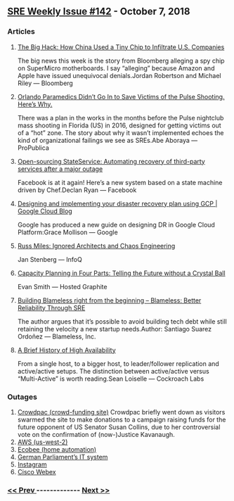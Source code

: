 ## [SRE Weekly Issue #142](https://sreweekly.com/sre-weekly-issue-142/) - October 7, 2018
### Articles

1. [The Big Hack: How China Used a Tiny Chip to Infiltrate U.S. Companies](https://www.bloomberg.com/news/features/2018-10-04/the-big-hack-how-china-used-a-tiny-chip-to-infiltrate-america-s-top-companies)

    The big news this week is the story from Bloomberg alleging a spy chip on SuperMicro motherboards. I say “alleging” because Amazon and Apple have issued unequivocal denials.Jordan Robertson and Michael Riley — Bloomberg

1. [Orlando Paramedics Didn’t Go In to Save Victims of the Pulse Shooting. Here’s Why.](https://propub.li/2Q7faBQ)

    There was a plan in the works in the months before the Pulse nightclub mass shooting in Florida (US) in 2016, designed for getting victims out of a “hot” zone. The story about why it wasn’t implemented echoes the kind of organizational failings we see as SREs.Abe Aboraya — ProPublica
1. [Open-sourcing StateService: Automating recovery of third-party services after a major outage ](https://code.fb.com/open-source/stateservice/)

    Facebook is at it again! Here’s a new system based on a state machine driven by Chef.Declan Ryan — Facebook
1. [Designing and implementing your disaster recovery plan using GCP | Google Cloud Blog](https://cloud.google.com/blog/products/storage-data-transfer/designing-and-implementing-your-disaster-recovery-plan-using-gcp/)

    Google has produced a new guide on designing DR in Google Cloud Platform:Grace Mollison — Google
1. [Russ Miles: Ignored Architects and Chaos Engineering](https://www.infoq.com/news/2018/09/architects-chaos-engineering)

    Jan Stenberg — InfoQ
1. [Capacity Planning in Four Parts: Telling the Future without a Crystal Ball](https://blog.hostedgraphite.com/2018/10/01/capacity-planning-in-four-parts-telling-the-future-without-a-crystal-ball/)

    Evan Smith — Hosted Graphite
1. [Building Blameless right from the beginning – Blameless: Better Reliability Through SRE](https://blameless.com/blog/building-blameless-right-from-the-beginning/)

    The author argues that it’s possible to avoid building tech debt while still retaining the velocity a new startup needs.Author: Santiago Suarez Ordoñez — Blameless, Inc.
1. [A Brief History of High Availability](https://www.cockroachlabs.com/blog/brief-history-high-availability/)

    From a single host, to a bigger host, to leader/follower replication and active/active setups. The distinction between active/active versus “Multi-Active” is worth reading.Sean Loiselle — Cockroach Labs 
### Outages

1. [Crowdpac (crowd-funding site)](https://www.washingtontimes.com/news/2018/oct/6/crowdfunding-site-crashes-visitors-flock-support-s/)
    Crowdpac briefly went down as visitors swarmed the site to make donations to a campaign raising funds for the future opponent of US Senator Susan Collins, due to her controversial vote on the confirmation of (now-)Justice Kavanaugh.
1. [AWS (us-west-2)](https://status.aws.amazon.com/)
1. [Ecobee (home automation)](https://www.digitaltrends.com/home/ecobee-outage/)
1. [German Parliament’s IT system](https://www.politico.eu/article/server-failure-knocked-out-german-parliaments-it-system-for-hours/)
1. [Instagram](http://www.catchnews.com/tech-news/bad-news-instagram-goes-down-for-users-in-several-countries-including-india-shows-5xx-server-error-135402.html)
1. [Cisco Webex](http://www.nojitter.com/post/240173894/cisco-webex-outage-returns)

### [ << Prev ](sreweekly-141.md) ------------- [ Next >> ](sreweekly-143.md)